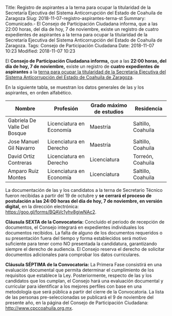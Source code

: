 Title: Registro de aspirantes a la terna para ocupar la titularidad de la Secretaría Ejecutiva del Sistema Anticorrupción del Estado de Coahuila de Zaragoza
Slug: 2018-11-07-registro-aspirantes-terna-st
Summary: Comunicado.- El Consejo de Participación Ciudadana informa, que a las 22:00 horas, del día de hoy, 7 de noviembre, existe un registro de cuatro expedientes de aspirantes a la terna para ocupar la titularidad de la Secretaría Ejecutiva del Sistema Anticorrupción del Estado de Coahuila de Zaragoza.
Tags: Consejo de Participación Ciudadana
Date: 2018-11-07 10:23
Modified: 2018-11-07 10:23


El **Consejo de Participación Ciudadana informa,** que a las **22:00 horas, del día de hoy, 7 de noviembre,** existe un registro de **cuatro expedientes de aspirantes** a la [terna para ocupar la titularidad de la Secretaría Ejecutiva del Sistema Anticorrupción del Estado de Coahuila de Zaragoza]({filename}/documentos/2018-10-convocatoria.md).

En la siguiente tabla, se muestran los datos generales de las y los aspirantes, en orden alfabético.

Nombre                       | Profesión                | Grado máximo de estudios | Residencia
-----------------------------|--------------------------|--------------------------|--------------------
Gabriela De Valle Del Bosque | Licenciatura en Economía | Maestría                 | Saltillo, Coahuila
Jose Manuel Gil Navarro      | Licenciatura en Derecho  | Maestría                 | Saltillo, Coahuila
David Ortiz Contreras        | Licenciatura en Derecho  | Licenciatura             | Torreón, Coahuila
Amparo Ruiz Montes           | Licenciatura en Economía | Licenciatura             | Saltillo, Coahuila

La documentación de las y los candidatos a la terna de Secretario Técnico fueron recibidas a partir del 19 de octubre y **se cerrará el proceso de postulación a las 24:00 horas del día de hoy, 7 de noviembre, en  versión digital,**  en  la  dirección  electrónica: <https://goo.gl/forms/BQAVc1yhv8giwNAc2>.

**Cláusula SEXTA de la Convocatoria:** Concluido el periodo de recepción de documentos, el Consejo integrará en expedientes individuales los documentos recibidos. La falta de alguno de los documentos requeridos o su presentación fuera del tiempo y forma establecidos será motivo suficiente para tener como NO presentada la candidatura, garantizando siempre el derecho de audiencia. El Consejo reserva el derecho de solicitar documentos adicionales para comprobar los datos curriculares.

**Cláusula SÉPTIMA de la Convocatoria:** La Primera Fase consistirá en una evaluación documental que permita determinar el cumplimiento de los requisitos que establece la Ley. Posteriormente, respecto de las y los candidatos que los cumplan, el Consejo hará una evaluación documental y curricular para identificar a los mejores perfiles con base en una metodología que será pública a partir del cierre de la Convocatoria. La lista de las personas pre-seleccionadas se publicará el 9 de noviembre del presente año, en la página del Consejo de Participación Ciudadana: <http://www.cpccoahuila.org.mx>.
